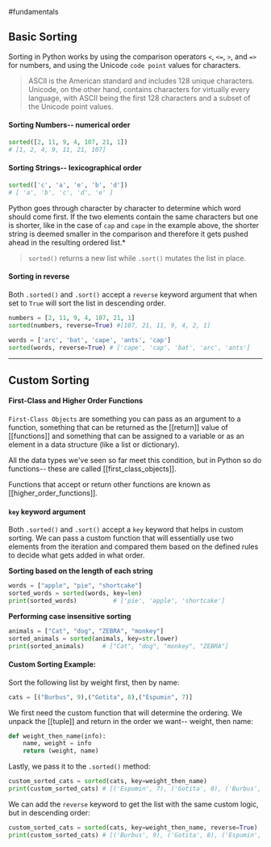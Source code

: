 #fundamentals 


## Basic Sorting 
Sorting in Python works by using the comparison operators `<`,  `<=`, `>`, and  `=>` for numbers, and using the Unicode `code point` values for characters.

> ASCII is the American standard and includes 128 unique characters. Unicode, on the other hand, contains characters for virtually every language, with ASCII being the first 128 characters and a subset of the Unicode point values. 

#### Sorting Numbers-- numerical order
```python
sorted([2, 11, 9, 4, 107, 21, 1])
# [1, 2, 4, 9, 11, 21, 107]
```


#### Sorting Strings-- lexicographical order
```python
sorted(['c', 'a', 'e', 'b', 'd'])
# [ 'a', 'b', 'c', 'd', 'e' ]
```

Python goes through character by character to determine which word should come first. If the two elements contain the same characters but one is shorter, like  in the case of `cap` and `cape` in the example above, the shorter string is deemed smaller in the comparison and therefore it gets pushed ahead in the resulting ordered list.*

> `sorted()` returns a new list while `.sort()` mutates the list in place.


#### Sorting in reverse
Both `.sorted()` and `.sort()` accept a `reverse` keyword argument that when set to `True` will sort the list in descending order.

```python
numbers = [2, 11, 9, 4, 107, 21, 1] 
sorted(numbers, reverse=True) #[107, 21, 11, 9, 4, 2, 1]
```

```python
words = ['arc', 'bat', 'cape', 'ants', 'cap'] 
sorted(words, reverse=True) # ['cape', 'cap', 'bat', 'arc', 'ants']
```

---
## Custom Sorting 

#### First-Class and Higher Order Functions
`First-Class Objects` are something you can pass as an argument to a function, something that can be returned as the [[return]] value of [[functions]] and something that can be assigned to a variable or as an element in a data structure (like a list or dictionary).

All the data types we've seen so far meet this condition, but in Python so do functions-- these are called [[first_class_objects]].

Functions that accept or return other functions are known as [[higher_order_functions]].


#### `key` keyword argument 
Both `.sorted()` and `.sort()` accept a `key` keyword that helps in custom sorting. We can pass  a custom function that will essentially use two elements from the iteration and compared them based on the defined rules to decide what gets added in what order. 

**Sorting based on the length of each string**
```python
words = ["apple", "pie", "shortcake"]
sorted_words = sorted(words, key=len)
print(sorted_words)          # ['pie', 'apple', 'shortcake']
```

**Performing case insensitive sorting**
```python
animals = ["Cat", "dog", "ZEBRA", "monkey"]
sorted_animals = sorted(animals, key=str.lower)
print(sorted_animals)     # ["Cat", "dog", "monkey", "ZEBRA"]
```

#### Custom Sorting Example:
Sort the following list by weight first, then by name:

```python
cats = [("Burbus", 9),("Gotita", 8),("Espumin", 7)]
```

We first need the custom function that will determine the ordering. We unpack the [[tuple]] and return in the order we want-- weight, then name:
```python
def weight_then_name(info):
	name, weight = info
	return (weight, name)
```

Lastly, we pass it to the `.sorted()` method:
```python
custom_sorted_cats = sorted(cats, key=weight_then_name)
print(custom_sorted_cats) # [('Espumin', 7), ('Gotita', 8), ('Burbus', 9)]
```

We can add the `reverse` keyword to get the list with the same custom logic, but in descending order:
```python
custom_sorted_cats = sorted(cats, key=weight_then_name, reverse=True)
print(custom_sorted_cats) # [('Burbus', 9), ('Gotita', 8), ('Espumin', 7)]
```